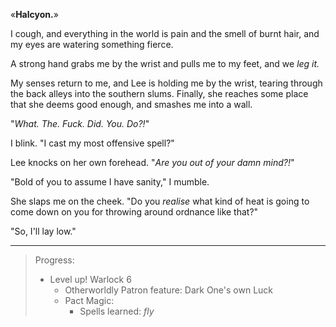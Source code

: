 «__Halcyon.__»

I cough, and everything in the world is pain and the smell of burnt hair, and my eyes are
watering something fierce.

A strong hand grabs me by the wrist and pulls me to my feet, and we _leg it._

My senses return to me, and Lee is holding me by the wrist, tearing through the back
alleys into the southern slums. Finally, she reaches some place that she deems good
enough, and smashes me into a wall.

"_What. The. Fuck. Did. You. Do?!_"

I blink. "I cast my most offensive spell?"

Lee knocks on her own forehead. "_Are you out of your damn mind?!_"

"Bold of you to assume I have sanity," I mumble.

She slaps me on the cheek. "Do you _realise_ what kind of
heat is going to come down on you for throwing around ordnance like that?"

"So, I'll lay low."

----

> Progress:
> - Level up! Warlock 6
>   - Otherworldly Patron feature: Dark One's own Luck
>   - Pact Magic:
>     - Spells learned: _fly_

